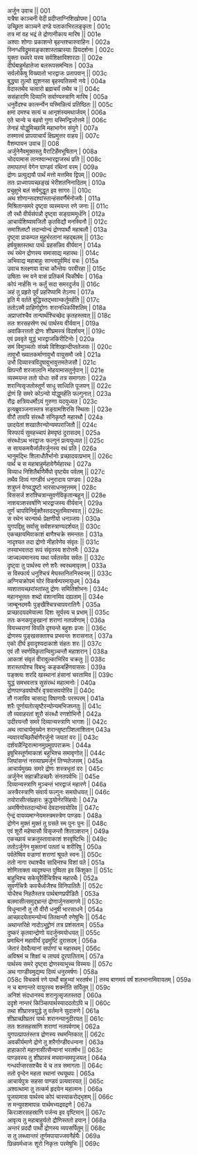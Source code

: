 अर्जुन उवाच ||	001    
यत्रैषा काञ्चनी वेदी प्रदीप्ताग्निशिखोपमा |	001a   
उच्छ्रिता काञ्चने दण्डे पताकाभिरलङ्कृता |	001c   
तत्र मां वह भद्रं ते द्रोणानीकाय मारिष ||	001e   
अश्वाः शोणाः प्रकाशन्ते बृहन्तश्चारुवाहिनः |	002a   
स्निग्धविद्रुमसङ्काशास्ताम्रास्याः प्रियदर्शनाः |	002c   
युक्ता रथवरे यस्य सर्वशिक्षाविशारदाः ||	002e   
दीर्घबाहुर्महातेजा बलरूपसमन्वितः |	003a   
सर्वलोकेषु विख्यातो भारद्वाजः प्रतापवान् ||	003c   
बुद्ध्या तुल्यो ह्युशनसा बृहस्पतिसमो नये |	004a   
वेदास्तथैव चत्वारो ब्रह्मचर्यं तथैव च ||	004c   
ससंहाराणि दिव्यानि सर्वाण्यस्त्राणि मारिष |	005a   
धनुर्वेदश्च कार्त्स्न्येन यस्मिन्नित्यं प्रतिष्ठितः ||	005c   
क्षमा दमश्च सत्यं च आनृशंस्यमथार्जवम् |	006a   
एते चान्ये च बहवो गुणा यस्मिन्द्विजोत्तमे ||	006c   
तेनाहं योद्धुमिच्छामि महाभागेन संयुगे |	007a   
तस्मात्त्वं प्रापयाचार्यं क्षिप्रमुत्तर वाहय ||	007c   
वैशम्पायन उवाच ||	008    
अर्जुनेनैवमुक्तस्तु वैराटिर्हेमभूषितान् |	008a   
चोदयामास तानश्वान्भारद्वाजरथं प्रति ||	008c   
तमापतन्तं वेगेन पाण्डवं रथिनां वरम् |	009a   
द्रोणः प्रत्युद्ययौ पार्थं मत्तो मत्तमिव द्विपम् ||	009c   
ततः प्राध्मापयच्छङ्खं भेरीशतनिनादितम् |	010a   
प्रचुक्षुभे बलं सर्वमुद्धूत इव सागरः ||	010c   
अथ शोणान्सदश्वांस्तान्हंसवर्णैर्मनोजवैः |	011a   
मिश्रितान्समरे दृष्ट्वा व्यस्मयन्त रणे जनाः ||	011c   
तौ रथौ वीर्यसंपन्नौ दृष्ट्वा सङ्ग्राममूर्धनि |	012a   
आचार्यशिष्यावजितौ कृतविद्यौ मनस्विनौ ||	012c   
समाश्लिष्टौ तदान्योन्यं द्रोणपार्थौ महाबलौ |	013a   
दृष्ट्वा प्राकम्पत मुहुर्भरतानां महद्बलम् ||	013c   
हर्षयुक्तस्तथा पार्थः प्रहसन्निव वीर्यवान् |	014a   
रथं रथेन द्रोणस्य समासाद्य महारथः ||	014c   
अभिवाद्य महाबाहुः सान्त्वपूर्वमिदं वचः |	015a   
उवाच श्लक्ष्णया वाचा कौन्तेयः परवीरहा ||	015c   
उषिताः स्म वने वासं प्रतिकर्म चिकीर्षवः |	016a   
कोपं नार्हसि नः कर्तुं सदा समरदुर्जय ||	016c   
अहं तु प्रहृते पूर्वं प्रहरिष्यामि तेऽनघ |	017a   
इति मे वर्तते बुद्धिस्तद्भवान्कर्तुमर्हति ||	017c   
ततोऽस्मै प्राहिणोद्द्रोणः शरानधिकविंशतिम् |	018a   
अप्राप्तांश्चैव तान्पार्थश्चिच्छेद कृतहस्तवत् ||	018c   
ततः शरसहस्रेण रथं पार्थस्य वीर्यवान् |	019a   
अवाकिरत्ततो द्रोणः शीघ्रमस्त्रं विदर्शयन् ||	019c   
एवं प्रववृते युद्धं भारद्वाजकिरीटिनोः |	020a   
समं विमुञ्चतोः संख्ये विशिखान्दीप्ततेजसः ||	020c   
तावुभौ ख्यातकर्माणावुभौ वायुसमौ जवे |	021a   
उभौ दिव्यास्त्रविदुषावुभावुत्तमतेजसौ |	021c   
क्षिपन्तौ शरजालानि मोहयामासतुर्नृपान् ||	021e   
व्यस्मयन्त ततो योधाः सर्वे तत्र समागताः |	022a   
शरान्विसृजतोस्तूर्णं साधु साध्विति पूजयन् ||	022c   
द्रोणं हि समरे कोऽन्यो योद्धुमर्हति फल्गुनात् |	023a   
रौद्रः क्षत्रियधर्मोऽयं गुरुणा यदयुध्यत |	023c   
इत्यब्रुवञ्जनास्तत्र सङ्ग्रामशिरसि स्थिताः ||	023e   
वीरौ तावपि संरब्धौ संनिकृष्टौ महारथौ |	024a   
छादयेतां शरव्रातैरन्योन्यमपराजितौ ||	024c   
विस्फार्य सुमहच्चापं हेमपृष्ठं दुरासदम् |	025a   
संरब्धोऽथ भरद्वाजः फल्गुनं प्रत्ययुध्यत ||	025c   
स सायकमयैर्जालैरर्जुनस्य रथं प्रति |	026a   
भानुमद्भिः शिलाधौतैर्भानोः प्रच्छादयत्प्रभाम् ||	026c   
पार्थं च स महाबाहुर्महावेगैर्महारथः |	027a   
विव्याध निशितैर्बाणैर्मेघो वृष्ट्येव पर्वतम् ||	027c   
तथैव दिव्यं गाण्डीवं धनुरादाय पाण्डवः |	028a   
शत्रुघ्नं वेगवद्धृष्टो भारसाधनमुत्तमम् |	028c   
विससर्ज शरांश्चित्रान्सुवर्णविकृतान्बहून् ||	028e   
नाशयञ्शरवर्षाणि भारद्वाजस्य वीर्यवान् |	029a   
तूर्णं चापविनिर्मुक्तैस्तदद्भुतमिवाभवत् || 	029c   
स रथेन चरन्पार्थः प्रेक्षणीयो धनञ्जयः |	030a   
युगपद्दिक्षु सर्वासु सर्वशस्त्राण्यदर्शयत् ||	030c   
एकच्छायमिवाकाशं बाणैश्चक्रे समन्ततः |	031a   
नादृश्यत तदा द्रोणो नीहारेणेव संवृतः ||	031c   
तस्याभवत्तदा रूपं संवृतस्य शरोत्तमैः |	032a   
जाज्वल्यमानस्य यथा पर्वतस्येव सर्वतः ||	032c   
दृष्ट्वा तु पार्थस्य रणे शरैः स्वरथमावृतम् |	033a   
स विस्फार्य धनुश्चित्रं मेघस्तनितनिस्वनम् ||	033c   
अग्निचक्रोपमं घोरं विकर्षन्परमायुधम् |	034a   
व्यशातयच्छरांस्तांस्तु द्रोणः समितिशोभनः |	034c   
महानभूत्ततः शब्दो वंशानामिव दह्यताम् ||	034e   
जाम्बूनदमयैः पुङ्खैश्चित्रचापवरातिगैः |	035a   
प्राच्छादयदमेयात्मा दिशः सूर्यस्य च प्रभाम् ||	035c  
ततः कनकपुङ्खानां शराणां नतपर्वणाम् |	036a   
वियच्चराणां वियति दृश्यन्ते बहुशः प्रजाः ||	036c   
द्रोणस्य पुङ्खसक्ताश्च प्रभवन्तः शरासनात् |	037a   
एको दीर्घ इवादृश्यदाकाशे संहतः शरः ||	037c   
एवं तौ स्वर्णविकृतान्विमुञ्चन्तौ महाशरान् |	038a   
आकाशं संवृतं वीरावुल्काभिरिव चक्रतुः ||	038c   
शरास्तयोश्च विबभुः कङ्कबर्हिणवाससः |	039a   
पङ्क्त्यः शरदि खस्थानां हंसानां चरतामिव ||	039c   
युद्धं समभवत्तत्र सुसंरब्धं महात्मनोः |	040a   
द्रोणपाण्डवयोर्घोरं वृत्रवासवयोरिव ||	040c   
तौ गजाविव चासाद्य विषाणाग्रैः परस्परम् |	041a   
शरैः पूर्णायतोत्सृष्टैरन्योन्यमभिजघ्नतुः ||	041c   
तौ व्यवाहरतां शूरौ संरब्धौ रणशोभिनौ |	042a   
उदीरयन्तौ समरे दिव्यान्यस्त्राणि भागशः ||	042c   
अथ त्वाचार्यमुख्येन शरान्सृष्टाञ्शिलाशितान्	043a   
न्यवारयच्छितैर्बाणैरर्जुनो जयतां वरः ||	043c   
दर्शयन्नैन्द्रिरात्मानमुग्रमुग्रपराक्रमः |	044a   
इषुभिस्तूर्णमाकाशं बहुभिश्च समावृणोत् ||	044c   
जिघांसन्तं नरव्याघ्रमर्जुनं तिग्मतेजसम् |	045a   
आचार्यमुख्यः समरे द्रोणः शस्त्रभृतां वरः |	045c   
अर्जुनेन सहाक्रीडच्छरैः संनतपर्वभिः ||	045e   
दिव्यान्यस्त्राणि मुञ्चन्तं भारद्वाजं महारणे |	046a   
अस्त्रैरस्त्राणि संवार्य फल्गुनः समयोधयत् ||	046c   
तयोरासीत्संप्रहारः क्रुद्धयोर्नरसिंहयोः |	047a   
अमर्षिणोस्तदान्योन्यं देवदानवयोरिव ||	047c   
ऐन्द्रं वायव्यमाग्नेयमस्त्रमस्त्रेण पाण्डवः |	048a   
द्रोणेन मुक्तं मुक्तं तु ग्रसते स्म पुनः पुनः ||	048c   
एवं शूरौ महेष्वासौ विसृजन्तौ शिताञ्शरान् |	049a   
एकच्छायं चक्रतुस्तावाकाशं शरवृष्टिभिः ||	049c   
ततोऽर्जुनेन मुक्तानां पततां च शरीरिषु |	050a   
पर्वतेष्विव वज्राणां शराणां श्रूयते स्वनः ||	050c   
ततो नागा रथाश्चैव सादिनश्च विशां पते |	051a   
शोणिताक्ता व्यदृश्यन्त पुष्पिता इव किंशुकाः ||	051c   
बाहुभिश्च सकेयूरैर्विचित्रैश्च महारथैः |	052a   
सुवर्णचित्रैः कवचैर्ध्वजैश्च विनिपातितैः ||	052c   
योधैश्च निहतैस्तत्र पार्थबाणप्रपीडितैः |	053a   
बलमासीत्समुद्भ्रान्तं द्रोणार्जुनसमागमे ||	053c   
विधुन्वानौ तु तौ वीरौ धनुषी भारसाधने |	054a   
आच्छादयेतामन्योन्यं तितक्षन्तौ रणेषुभिः ||	054c   
अथान्तरिक्षे नादोऽभूद्द्रोणं तत्र प्रशंसताम् |	055a   
दुष्करं कृतवान्द्रोणो यदर्जुनमयोधयत् ||	055c   
प्रमाथिनं महावीर्यं दृढमुष्टिं दुरासदम् |	056a   
जेतारं देवदैत्यानां सर्पाणां च महारथम् |	056c   
अविश्रमं च शिक्षां च लाघवं दूरपातिताम् |	057a   
पार्थस्य समरे दृष्ट्वा द्रोणस्याभूच्च विस्मयः ||	057c   
अथ गाण्डीवमुद्यम्य दिव्यं धनुरमर्षणः |	058a   
058c       विचकर्ष रणे पार्थो बाहुभ्यां भरतर्षभ ||
तस्य बाणमयं वर्षं शलभानामिवायतम् |	059a   
न च बाणान्तरे वायुरस्य शक्नोति सर्पितुम् ||	059c   
अनिशं संदधानस्य शरानुत्सृजतस्तदा |	060a   
ददृशे नान्तरं किञ्चित्पार्थस्याददतोऽपि च ||	060c   
तथा शीघ्रास्त्रयुद्धे तु वर्तमाने सुदारुणे |	061a   
शीघ्राच्छीघ्रतरं पार्थः शरानन्यानुदीरयत् ||	061c   
ततः शतसहस्राणि शराणां नतपर्वणाम् |	062a   
युगपत्प्रापतंस्तत्र द्रोणस्य रथमन्तिकात् ||	062c   
अवकीर्यमाणे द्रोणे तु शरैर्गाण्डीवधन्वना |	063a   
हाहाकारो महानासीत्सैन्यानां भरतर्षभ ||	063c   
पाण्डवस्य तु शीघ्रास्त्रं मघवान्समपूजयत् |	064a   
गन्धर्वाप्सरसश्चैव ये च तत्र समागताः ||	064c   
ततो वृन्देन महता रथानां रथयूथपः |	065a   
आचार्यपुत्रः सहसा पाण्डवं प्रत्यवारयत् ||	065c   
अश्वत्थामा तु तत्कर्म हृदयेन महात्मनः |	066a   
पूजयामास पार्थस्य कोपं चास्याकरोद्भृशम् ||	066c   
स मन्युवशमापन्नः पार्थमभ्यद्रवद्रणे |	067a   
किरञ्शरसहस्राणि पर्जन्य इव वृष्टिमान् ||	067c   
आवृत्य तु महाबाहुर्यतो द्रौणिस्ततो हयान् |	068a   
अन्तरं प्रददौ पार्थो द्रोणस्य व्यपसर्पितुम् ||	068c   
स तु लब्ध्वान्तरं तूर्णमपायाज्जवनैर्हयैः |	069a   
छिन्नवर्मध्वजः शूरो निकृत्तः परमेषुभिः ||	069c   
